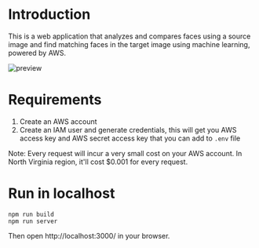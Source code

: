 # Introduction

This is a web application that analyzes and compares faces using a source image and find matching faces in the target image using machine learning, powered by AWS.

![preview](https://github.com/irwansetiawan/face-search-ai/assets/1826105/65bbb40d-be97-4322-a357-a2218a5d951a)

# Requirements

1. Create an AWS account
2. Create an IAM user and generate credentials, this will get you AWS access key and AWS secret access key that you can add to `.env` file

Note: Every request will incur a very small cost on your AWS account. In North Virginia region, it'll cost $0.001 for every request.

# Run in localhost

```
npm run build
npm run server
```

Then open http://localhost:3000/ in your browser.
